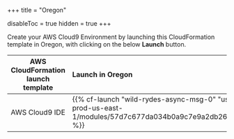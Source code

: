 +++
title = "Oregon"

disableToc = true
hidden = true
+++

Create your AWS Cloud9 Environment by launching this CloudFormation template in Oregon, with clicking on the below **Launch** button.


| AWS CloudFormation launch template | Launch in Oregon |
| ------ |:------|
| AWS Cloud9 IDE | {{% cf-launch "wild-rydes-async-msg-0" "us-west-2" "ee-assets-prod-us-east-1/modules/57d7c677da034b0a9c7e9a2db266b9bf/v1/template.yaml" %}} |
